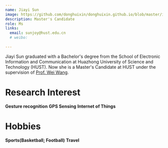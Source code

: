 ```yaml
---
name: Jiayi Sun
image: https://github.com/donghuixin/donghuixin.github.io/blob/master/images/JiayiMain.jpg?raw=true
description: Master's Candidate
role: Ms
links:
  email: sunjoy@hust.edu.cn
  # weibo:
  
---
```

 Jiayi Sun graduated with a Bachelor's degree from the School of Electronic Information and Communication at Huazhong University of Science and Technology (HUST). Now she is a Master's Candidate at HUST under the supervision of [Prof. Wei Wang](https://eic.hust.edu.cn/professor/wangwei/index.html). 

Research Interest
======
**Gesture recognition**
**GPS Sensing**
**Internet of Things**

Hobbies
======
**Sports(Basketball; Football)**
**Travel**